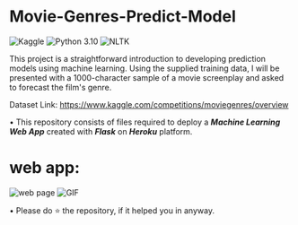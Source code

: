 # Movie-Genres-Predict-Model
![Kaggle](https://img.shields.io/badge/Dataset-Kaggle-blue.svg) ![Python 3.10](https://img.shields.io/badge/Python-3.10-brightgreen.svg) ![NLTK](https://img.shields.io/badge/Library-NLTK-orange.svg)

This project is a straightforward introduction to developing prediction models using machine learning. Using the supplied training data, I will be presented with a 1000-character sample of a movie screenplay and asked to forecast the film's genre.

Dataset Link: https://www.kaggle.com/competitions/moviegenres/overview


• This repository consists of files required to deploy a ___Machine Learning Web App___ created with ___Flask___ on ___Heroku___ platform.

# web app:
![web page](readme_resources/Movie-Genres-Predict-Model.png)
![GIF](readme_resources/Movie-Genres-Predict-Model.gif)



• Please do ⭐ the repository, if it helped you in anyway.
